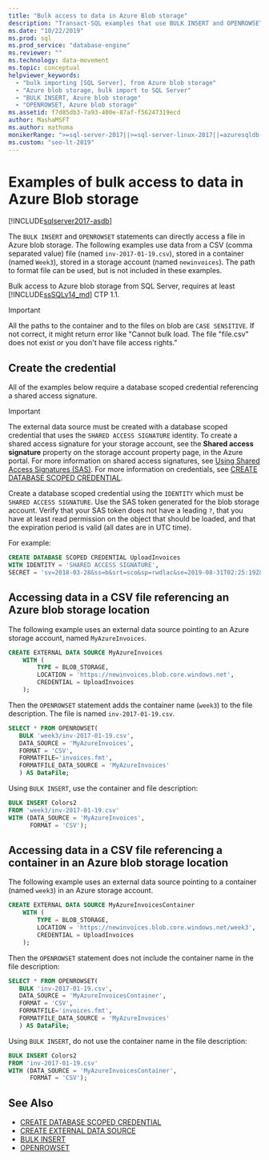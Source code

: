```yaml
---
title: "Bulk access to data in Azure Blob storage"
description: "Transact-SQL examples that use BULK INSERT and OPENROWSET to access data in an Azure Blob storage account."
ms.date: "10/22/2019"
ms.prod: sql
ms.prod_service: "database-engine"
ms.reviewer: ""
ms.technology: data-movement
ms.topic: conceptual
helpviewer_keywords: 
  - "bulk importing [SQL Server], from Azure blob storage"
  - "Azure blob storage, bulk import to SQL Server"
  - "BULK INSERT, Azure blob storage"
  - "OPENROWSET, Azure blob storage"
ms.assetid: f7d85db3-7a93-400e-87af-f56247319ecd
author: MashaMSFT
ms.author: mathoma
monikerRange: ">=sql-server-2017||>=sql-server-linux-2017||=azuresqldb-mi-current"
ms.custom: "seo-lt-2019"
---
```

# Examples of bulk access to data in Azure Blob storage

[!INCLUDE[sqlserver2017-asdb](../../includes/applies-to-version/sqlserver2017-asdb.md)]

The `BULK INSERT` and `OPENROWSET` statements can directly access a file in Azure blob storage. The following examples use data from a CSV (comma separated value) file (named `inv-2017-01-19.csv`), stored in a container (named `Week3`), stored in a storage account (named `newinvoices`). The path to format file can be used, but is not included in these examples.

Bulk access to Azure blob storage from SQL Server, requires at least [!INCLUDE[ssSQLv14_md](../../includes/sssql17-md.md)] CTP 1.1.

> [!IMPORTANT]
> All the paths to the container and to the files on blob are `CASE SENSITIVE`. If not correct, it might return error like "Cannot bulk load. The file "file.csv" does not exist or you don't have file access rights."

## Create the credential

All of the examples below require a database scoped credential referencing a shared access signature.

> [!IMPORTANT]
> The external data source must be created with a database scoped credential that uses the `SHARED ACCESS SIGNATURE` identity. To create a shared access signature for your storage account, see the **Shared access signature** property on the storage account property page, in the Azure portal. For more information on shared access signatures, see [Using Shared Access Signatures (SAS)](/azure/storage/storage-dotnet-shared-access-signature-part-1). For more information on credentials, see [CREATE DATABASE SCOPED CREDENTIAL](../../t-sql/statements/create-database-scoped-credential-transact-sql.md).

Create a database scoped credential using the `IDENTITY` which must be `SHARED ACCESS SIGNATURE`. Use the SAS token generated for the blob storage account. Verify that your SAS token does not have a leading `?`, that you have at least read permission on the object that should be loaded, and that the expiration period is valid (all dates are in UTC time).

For example:

```sql
CREATE DATABASE SCOPED CREDENTIAL UploadInvoices
WITH IDENTITY = 'SHARED ACCESS SIGNATURE',
SECRET = 'sv=2018-03-28&ss=b&srt=sco&sp=rwdlac&se=2019-08-31T02:25:19Z&st=2019-07-30T18:25:19Z&spr=https&sig=KS51p%2BVnfUtLjMZtUTW1siyuyd2nlx294tL0mnmFsOk%3D';
```

## Accessing data in a CSV file referencing an Azure blob storage location

The following example uses an external data source pointing to an Azure storage account, named `MyAzureInvoices`.

```sql
CREATE EXTERNAL DATA SOURCE MyAzureInvoices
    WITH (
        TYPE = BLOB_STORAGE,
        LOCATION = 'https://newinvoices.blob.core.windows.net',
        CREDENTIAL = UploadInvoices
    );
```

Then the `OPENROWSET` statement adds the container name (`week3`) to the file description. The file is named `inv-2017-01-19.csv`.

```sql
SELECT * FROM OPENROWSET(
   BULK 'week3/inv-2017-01-19.csv',
   DATA_SOURCE = 'MyAzureInvoices',
   FORMAT = 'CSV',
   FORMATFILE='invoices.fmt',
   FORMATFILE_DATA_SOURCE = 'MyAzureInvoices'
   ) AS DataFile;   
```

Using `BULK INSERT`, use the container and file description:

```sql
BULK INSERT Colors2
FROM 'week3/inv-2017-01-19.csv'
WITH (DATA_SOURCE = 'MyAzureInvoices',
      FORMAT = 'CSV');
```

## Accessing data in a CSV file referencing a container in an Azure blob storage location

The following example uses an external data source pointing to a container (named `week3`) in an Azure storage account.

```sql
CREATE EXTERNAL DATA SOURCE MyAzureInvoicesContainer
    WITH (
        TYPE = BLOB_STORAGE,
        LOCATION = 'https://newinvoices.blob.core.windows.net/week3',
        CREDENTIAL = UploadInvoices
    );
```

Then the `OPENROWSET` statement does not include the container name in the file description:

```sql
SELECT * FROM OPENROWSET(
   BULK 'inv-2017-01-19.csv',
   DATA_SOURCE = 'MyAzureInvoicesContainer',
   FORMAT = 'CSV',
   FORMATFILE='invoices.fmt',
   FORMATFILE_DATA_SOURCE = 'MyAzureInvoices'
   ) AS DataFile;
```

Using `BULK INSERT`, do not use the container name in the file description:

```sql
BULK INSERT Colors2
FROM 'inv-2017-01-19.csv'
WITH (DATA_SOURCE = 'MyAzureInvoicesContainer',
      FORMAT = 'CSV');
```

## See Also

- [CREATE DATABASE SCOPED CREDENTIAL](../../t-sql/statements/create-database-scoped-credential-transact-sql.md)
- [CREATE EXTERNAL DATA SOURCE](../../t-sql/statements/create-external-data-source-transact-sql.md)
- [BULK INSERT](../../t-sql/statements/bulk-insert-transact-sql.md)
- [OPENROWSET](../../t-sql/functions/openrowset-transact-sql.md)
